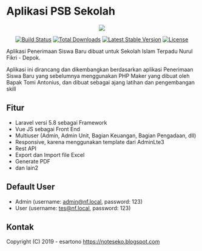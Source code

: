 # Aplikasi PSB Sekolah

<p align="center"><img src="https://laravel.com/assets/img/components/logo-laravel.svg"></p>

<p align="center">
<a href="https://travis-ci.org/laravel/framework"><img src="https://travis-ci.org/laravel/framework.svg" alt="Build Status"></a>
<a href="https://packagist.org/packages/laravel/framework"><img src="https://poser.pugx.org/laravel/framework/d/total.svg" alt="Total Downloads"></a>
<a href="https://packagist.org/packages/laravel/framework"><img src="https://poser.pugx.org/laravel/framework/v/stable.svg" alt="Latest Stable Version"></a>
<a href="https://packagist.org/packages/laravel/framework"><img src="https://poser.pugx.org/laravel/framework/license.svg" alt="License"></a>
</p>

Aplikasi Penerimaan Siswa Baru dibuat untuk Sekolah Islam Terpadu Nurul Fikri - Depok.

Aplikasi ini dirancang dan dikembangkan berdasarkan aplikasi Penerimaan Siswa Baru yang sebelumnya menggunakan PHP Maker yang dibuat oleh Bapak Tomi Antonius, dan dibuat sebagai ajang latihan dan pengembangan skill

## Fitur

*   Laravel versi 5.8 sebagai Framework
*   Vue JS sebagai Front End
*   Multiuser (Admin, Admin Unit, Bagian Keuangan, Bagian Pengadaan, dll)
*   Responsive, karena menggunakan template dari AdminLte3
*   Rest API
*   Export dan Import file Excel
*   Generate PDF
*   dan lain2 

## Default User
*   Admin (username: admin@nf.local, password: 123)
*   User (username: tes@nf.local, password: 123)

## Kontak

Copyright (C) 2019 - esartono
https://noteseko.blogspot.com
